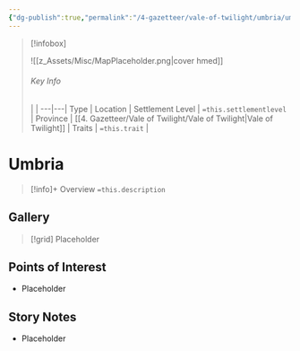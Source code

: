 ```yaml
---
{"dg-publish":true,"permalink":"/4-gazetteer/vale-of-twilight/umbria/umbria/"}
---
```



> [!infobox]
> 
> ![[z_Assets/Misc/MapPlaceholder.png\|cover hmed]]
> ###### Key Info
>  |   |
> ---|---|
> Type | Location |
> Settlement Level | `=this.settlementlevel` |
> Province | [[4. Gazetteer/Vale of Twilight/Vale of Twilight\|Vale of Twilight]] |
> Traits | `=this.trait` |

# Umbria

> [!info]+ Overview
> `=this.description`

## Gallery

>[!grid]
>Placeholder


## Points of Interest

- Placeholder

## Story Notes

- Placeholder